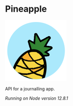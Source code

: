 # Pineapple

![Pineapple](./pineapple-bad.png)

API for a journalling app.

_Running on Node version 12.8.1_
